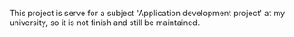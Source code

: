 This project is serve for a subject 'Application development project' at my university, so it is not finish and still be maintained.
